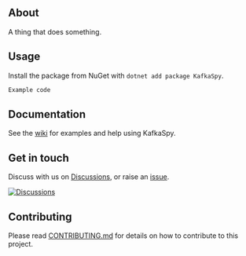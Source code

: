 ﻿## About

A thing that does something.

## Usage
Install the package from NuGet with `dotnet add package KafkaSpy`.

```csharp
Example code
```

## Documentation
See the [wiki](https://github.com/robertcoltheart/kafka-spy/wiki) for examples and help using KafkaSpy.

## Get in touch
Discuss with us on [Discussions](https://github.com/robertcoltheart/kafka-spy/discussions), or raise an [issue](https://github.com/robertcoltheart/kafka-spy/issues).

[![Discussions](https://img.shields.io/badge/DISCUSS-ON%20GITHUB-yellow?style=for-the-badge)](https://github.com/robertcoltheart/kafka-spy/discussions)

## Contributing
Please read [CONTRIBUTING.md](CONTRIBUTING.md) for details on how to contribute to this project.
